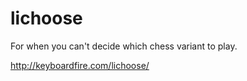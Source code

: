 # lichoose

For when you can't decide which chess variant to play.

http://keyboardfire.com/lichoose/
